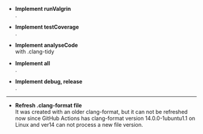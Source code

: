 - **Implement runValgrin**  
	.

- **Implement testCoverage**  
	.

- **Implement analyseCode**  
	with .clang-tidy

- **Implement all**  
	.

- **Implement debug, release**  
	.  

---
- **Refresh .clang-format file**  
	It was created with an older clang-format, but it can not be refreshed now since GitHub Actions has clang-format
	 version 14.0.0-1ubuntu1.1 on Linux and ver14 can not process a new file version.